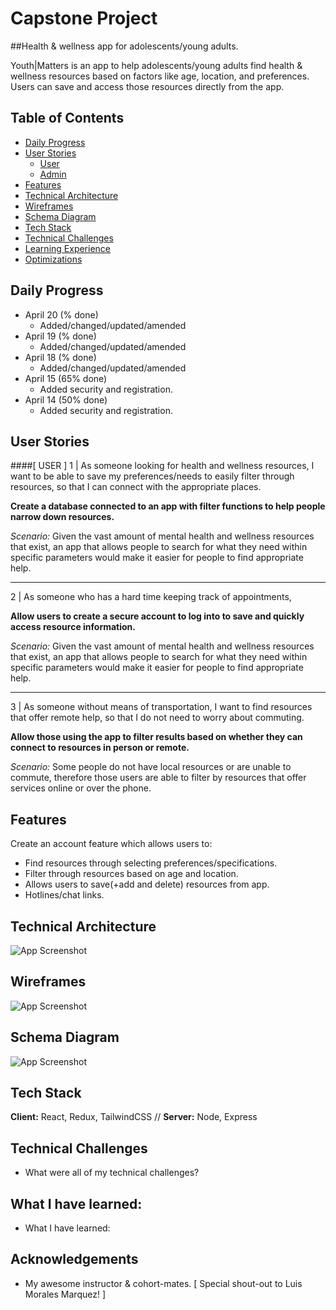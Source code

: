 # Capstone Project

##Health & wellness app for adolescents/young adults.

Youth|Matters is an app to help adolescents/young adults find health & wellness resources based on factors like age, location, and preferences. Users can save and access those resources directly from the app.

## Table of Contents
- [Daily Progress](#daily-progress)
- [User Stories](#user-stories)
  - [User](#user)
  - [Admin](#admin)
- [Features](#features)
- [Technical Architecture](#technical-artchitecture)
- [Wireframes](#wireframe)
- [Schema Diagram](#schema-diagram)
- [Tech Stack](#tech-stack)
- [Technical Challenges](#technical-challenges)
- [Learning Experience](#learning-experience)
- [Optimizations](#optimizations)


## Daily Progress

- April 20 (% done)
  - Added/changed/updated/amended
- April 19 (% done)
  - Added/changed/updated/amended
- April 18 (% done)
  - Added/changed/updated/amended
- April 15 (65% done)
  - Added security and registration.
- April 14 (50% done)
  - Added security and registration.


## User Stories


####[ USER ]
1 | As someone looking for health and wellness resources,
I want to be able to save my preferences/needs to easily filter through resources, so that I can connect with the appropriate places.

**Create a database connected to an app with filter functions to help people narrow down resources.**

*Scenario:* Given the vast amount of mental health and wellness resources that exist, an app that allows people to search for what they need within specific parameters would make it easier for people to find appropriate help.
____________
2 | As someone who has a hard time keeping track of appointments,

**Allow users to create a secure account to log into to save and quickly access resource information.**

*Scenario:* Given the vast amount of mental health and wellness resources that exist, an app that allows people to search for what they need within specific parameters would make it easier for people to find appropriate help.
______________
3 | As someone without means of transportation,
I want to find resources that offer remote help,
so that I do not need to worry about commuting.

**Allow those using the app to filter results based on whether they can connect to resources in person or remote.**

*Scenario:* Some people do not have local resources or are unable to commute, therefore those users are able to filter by resources that offer services online or over the phone.



## Features

Create an account feature which allows users to:
- Find resources through selecting preferences/specifications.
- Filter through resources based on age and location.
- Allows users to save(+add and delete) resources from app.
- Hotlines/chat links.


## Technical Architecture

![App Screenshot](https://via.placeholder.com/468x300?text=App+Screenshot+Here)


## Wireframes

![App Screenshot](https://via.placeholder.com/468x300?text=App+Screenshot+Here)


## Schema Diagram

![App Screenshot](https://via.placeholder.com/468x300?text=App+Screenshot+Here)



## Tech Stack

**Client:** React, Redux, TailwindCSS // 
**Server:** Node, Express


## Technical Challenges

- What were all of my technical challenges?


## What I have learned:

- What I have learned:


## Acknowledgements

- My awesome instructor & cohort-mates.
  [ Special shout-out to Luis Morales Marquez! ]